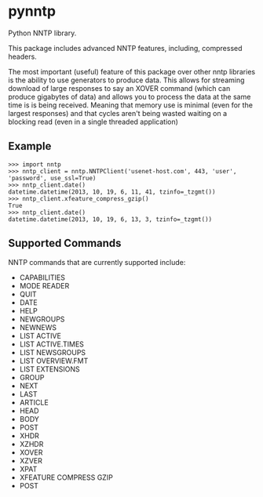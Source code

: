 # pynntp

Python NNTP library.

This package includes advanced NNTP features, including, compressed headers.

The most important (useful) feature of this package over other nntp libraries is
the ability to use generators to produce data. This allows for streaming download
of large responses to say an XOVER command (which can produce gigabytes of data)
and allows you to process the data at the same time is is being received.
Meaning that memory use is minimal (even for the largest responses) and that
cycles aren't being wasted waiting on a blocking read (even in a single threaded
application)

## Example

    >>> import nntp
    >>> nntp_client = nntp.NNTPClient('usenet-host.com', 443, 'user', 'password', use_ssl=True)
    >>> nntp_client.date()
    datetime.datetime(2013, 10, 19, 6, 11, 41, tzinfo=_tzgmt())
    >>> nntp_client.xfeature_compress_gzip()
    True
    >>> nntp_client.date()
    datetime.datetime(2013, 10, 19, 6, 13, 3, tzinfo=_tzgmt())

## Supported Commands

NNTP commands that are currently supported include:

- CAPABILITIES
- MODE READER
- QUIT
- DATE
- HELP
- NEWGROUPS
- NEWNEWS
- LIST ACTIVE
- LIST ACTIVE.TIMES
- LIST NEWSGROUPS
- LIST OVERVIEW.FMT
- LIST EXTENSIONS
- GROUP
- NEXT
- LAST
- ARTICLE
- HEAD
- BODY
- POST
- XHDR
- XZHDR
- XOVER
- XZVER
- XPAT
- XFEATURE COMPRESS GZIP
- POST
